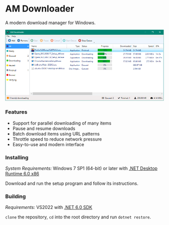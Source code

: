 # AM Downloader

A modern download manager for Windows.

![Screenshot](screenshot.png?raw=true)

<h3>Features</h3>

* Support for parallel downloading of many items
* Pause and resume downloads
* Batch download items using URL patterns
* Throttle speed to reduce network pressure
* Easy-to-use and modern interface

<h3>Installing</h3>

_System Requirements:_ Windows 7 SP1 (64-bit) or later with [.NET Desktop Runtime 6.0 x86](https://dotnet.microsoft.com/en-us/download/dotnet/6.0)

Download and run the setup program and follow its instructions.

<h3>Building</h3>

_Requirements:_ VS2022 with [.NET 6.0 SDK](https://dotnet.microsoft.com/download/dotnet)

`clone` the repository, `cd` into the root directory and run `dotnet restore`.
